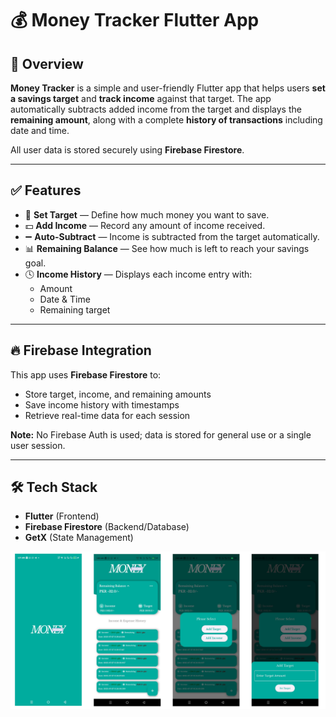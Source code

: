 # 💰 Money Tracker Flutter App

## 📱 Overview
**Money Tracker** is a simple and user-friendly Flutter app that helps users **set a savings target** and **track income** against that target. The app automatically subtracts added income from the target and displays the **remaining amount**, along with a complete **history of transactions** including date and time.

All user data is stored securely using **Firebase Firestore**.

---

## ✅ Features
- 🎯 **Set Target** — Define how much money you want to save.
- 💵 **Add Income** — Record any amount of income received.
- ➖ **Auto-Subtract** — Income is subtracted from the target automatically.
- 📊 **Remaining Balance** — See how much is left to reach your savings goal.
- 🕓 **Income History** — Displays each income entry with:
  - Amount
  - Date & Time
  - Remaining target

---

## 🔥 Firebase Integration
This app uses **Firebase Firestore** to:
- Store target, income, and remaining amounts
- Save income history with timestamps
- Retrieve real-time data for each session

**Note:** No Firebase Auth is used; data is stored for general use or a single user session.

---

## 🛠️ Tech Stack
- **Flutter** (Frontend)
- **Firebase Firestore** (Backend/Database)
- **GetX** (State Management)

![Alt Image](https://github.com/AbdulHadiKhan-Flutter-Developer/money-tracker/blob/6182653cea3e2ae5ff71224cfe6cf9822ebdfb72/moneytracker.png)
